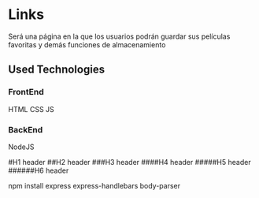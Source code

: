 # Links
Será una página en la que los usuarios podrán guardar sus películas favoritas y demás funciones de almacenamiento

## Used Technologies

### FrontEnd
  HTML
  CSS
  JS

### BackEnd
  NodeJS

#H1 header
##H2 header
###H3 header
####H4 header
#####H5 header
######H6 header

  npm install express express-handlebars body-parser
